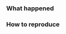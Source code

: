 <!--
Have a general question? Please ask on Stack Overflow: http://stackoverflow.com/questions/tagged/immutable.js?sort=votes
Stack Overflow gets more attention than this issue list, and is much easier to search.

Found a bug? Please ensure you're using the latest version, and provide some information below.
-->

### What happened

<!-- Shortly summarize what went wrong. Be sure to include not just what
  happened, but what you expected to happen as well. -->

### How to reproduce

<!-- Provide enough information that someone else could produce the same error.
  Share code or even better, send a Pull Request with a new failing test case. -->
